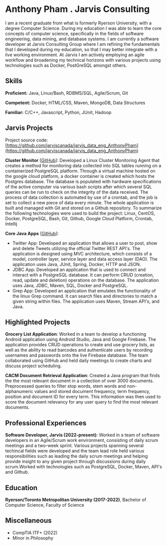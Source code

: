 # Anthony Pham . Jarvis Consulting

I am a recent graduate from what is formerly Ryerson University, with a degree Computer Science. During my education I was able to learn the core concepts of computer science, specifically in the fields of software engineering, data mining, and database systems. I am currently a software developer at Jarvis Consulting Group where I am refining the fundamentals that I developed during my education, so that I may better integrate with a live working environment. At Jarvis I am actively employing  an agile workflow and broadening my technical horizons with various projects using technologies such as Docker, PostGreSQL amongst others.

## Skills

**Proficient:** Java, Linux/Bash, RDBMS/SQL, Agile/Scrum, Git

**Competent:** Docker, HTML/CSS, Maven, MongoDB, Data Structures

**Familiar:** C/C++, Javascript, Python, JUnit, Hadoop

## Jarvis Projects

Project source code: [https://github.com/jarviscanada/jarvis_data_eng_AnthonyPham](https://github.com/jarviscanada/jarvis_data_eng_AnthonyPham)


**Cluster Monitor** [[GitHub](https://github.com/jarviscanada/jarvis_data_eng_AnthonyPham/tree/master/linux_sql)]: Developed a Linux Cluster Monitoring Agent that creates a method for monitoring data collected into SQL tables running on a containerized PostgreSQL platform. Through a virtual machine hosted on the google cloud platform, a docker container is created which hosts the Postgres database. The database is populated with hardware specifications of the active computer via various bash scripts after which several SQL queries can be run to check on the integrity of the data received. The process of data collection is automated by use of a crontab, and the job is set to collect a new piece of data every minute. The whole application is built and managed with Git and stored on a Github repository. To summarize the following technologies were used to build the project: Linux, CentOS, Docker, PostgreSQL, Bash, Git, Github, Google Cloud Platform, Crontab, Intellij

**Core Java Apps** [[GitHub](https://github.com/jarviscanada/jarvis_data_eng_AnthonyPham/tree/master/core_java)]:
      
  - Twitter App: Developed an application that allows a user to post, show and delete Tweets utilizing the official Twitter REST API's. The application is designed using MVC architecture, which consists of a model, controller layer, service layer and data access layer (DAO). The application uses Java, JUnit, Spring, Docker, HTTP and JSON.
  - JDBC App: Developed an application that is used to connect and interact with a PostgreSQL database. It can perform CRUD (creation, read, update and deletion) operations on the database. The application uses Java, JDBC, Maven, SQL, Docker and PostgreSQL.
  - Grep App: Developed an application that emulates the functionality of the linux Grep command. It can search files and directories to match a given string within files. The application uses Maven, Stream API's, and Java.


## Highlighted Projects
**Grocery List Application**: Worked in a team to develop a functioning Android application using Android Studio, Java and Google Firebase. The application provides CRUD operations to create and use grocery lists, as well as the ability to read barcodes and authenticate users by recording usernames and passwords onto the live Firebase database. The team collaborated using GitHub and held daily meetings to create charts and discuss project scheduling.

**CACM Document Retrieval Application**: Created a Java program that finds the the most relevant document in a collection of over 3000 documents. Preprocessed queries to filter stop words, stem words and non-alphanumeric values and stored document frequency, term frequency, position and document ID for every term. This information was then used to score the document relevancy for any user query to find the most relevant documents.


## Professional Experiences

**Software Developer, Jarvis (2022-present)**: Worked in a team of software developers in an Agile/Scrum work environment, consisting of daily scrum meetings and a two-week sprint. Various projects spanning several techincal fields were developed and the team lead role held various responsibilities such as leading the daily scrum meetings and helping provide insight to any given project through discussions during daily scrum.Worked with technologies such as PostgreSQL, Docker, Maven, API's and Github.


## Education
**Ryerson/Toronto Metropolitan University (2017-2022)**, Bachelor of Computer Science, Faculty of Science


## Miscellaneous
- CompTIA ITF+ (2022)
- Minor in Philosophy